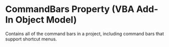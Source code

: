 
# CommandBars Property (VBA Add-In Object Model)



Contains all of the command bars in a project, including command bars that support shortcut menus.
